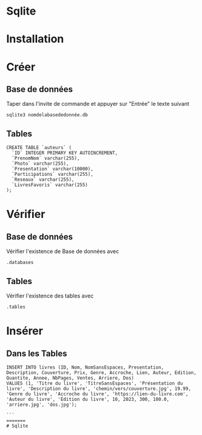 
# Sqlite
# Installation 
# Créer 
## Base de données
Taper dans l'invite de commande et appuyer sur "Entrée" le texte suivant
```
sqlite3 nomdelabasededonnée.db
```
## Tables
```
CREATE TABLE `auteurs` (
  `ID` INTEGER PRIMARY KEY AUTOINCREMENT,
  `PrenomNom` varchar(255),
  `Photo` varchar(255),
  `Presentation` varchar(10000),
  `Participations` varchar(255),
  `Reseaux` varchar(255),
  `LivresFavoris` varchar(255)
);
```
# Vérifier 
## Base de données
Vérifier l'existence de Base de données avec 
```
.databases
```
## Tables
Vérifier l'existence des tables avec 
```
.tables
```

# Insérer
## Dans les Tables
````
INSERT INTO livres (ID, Nom, NomSansEspaces, Presentation, Description, Couverture, Prix, Genre, Accroche, Lien, Auteur, Edition, Quantite, Annee, NbPages, Ventes, Arriere, Dos)
VALUES (1, 'Titre du livre', 'TitreSansEspaces', 'Présentation du livre', 'Description du livre', 'chemin/vers/couverture.jpg', 19.99, 'Genre du livre', 'Accroche du livre', 'https://lien-du-livre.com', 'Auteur du livre', 'Édition du livre', 10, 2023, 300, 100.0, 'arriere.jpg', 'dos.jpg');

```
=======
# Sqlite

